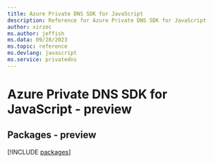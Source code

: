 ```yaml
---
title: Azure Private DNS SDK for JavaScript
description: Reference for Azure Private DNS SDK for JavaScript
author: xirzec
ms.author: jeffish
ms.data: 09/28/2023
ms.topic: reference
ms.devlang: javascript
ms.service: privatedns
---
```

# Azure Private DNS SDK for JavaScript - preview
## Packages - preview
[!INCLUDE [packages](private-dns-index.md)]